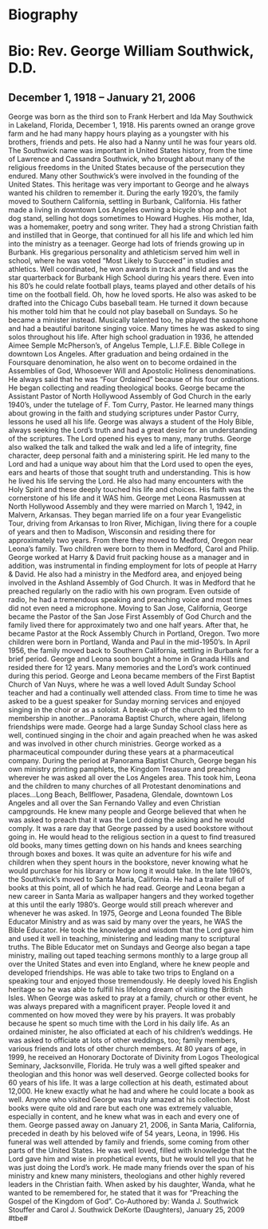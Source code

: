 # Biography
# Bio: Rev. George William Southwick, D.D.
## December 1, 1918 – January 21, 2006
George was born as the third son to Frank Herbert and Ida May Southwick in Lakeland, Florida, December 1, 1918. His parents owned an orange grove farm and he had many happy hours playing as a youngster with his brothers, friends and pets. He also had a Nanny until he was four years old. The Southwick name was important in United States history, from the time of Lawrence and Cassandra Southwick, who brought about many of the religious freedoms in the United States because of the persecution they endured. Many other Southwick’s were involved in the founding of the United States. This heritage was very important to George and he always wanted his children to remember it.
During the early 1920’s, the family moved to Southern California, settling in Burbank, California. His father made a living in downtown Los Angeles owning a bicycle shop and a hot dog stand, selling hot dogs sometimes to Howard Hughes. His mother, Ida, was a homemaker, poetry and song writer. They had a strong Christian faith and instilled that in George, that continued for all his life and which led him into the ministry as a teenager.
George had lots of friends growing up in Burbank. His gregarious personality and athleticism served him well in school, where he was voted “Most Likely to Succeed” in studies and athletics. Well coordinated, he won awards in track and field and was the star quarterback for Burbank High School during his years there. Even into his 80’s he could relate football plays, teams played and other details of his time on the football field. Oh, how he loved sports. He also was asked to be drafted into the Chicago Cubs baseball team. He turned it down because his mother told him that he could not play baseball on Sundays. So he became a minister instead. Musically talented too, he played the saxophone and had a beautiful baritone singing voice. Many times he was asked to sing solos throughout his life.
After high school graduation in 1936, he attended Aimee Semple McPherson’s, of Angelus Temple, L.I.F.E. Bible College in downtown Los Angeles. After graduation and being ordained in the Foursquare denomination, he also went on to become ordained in the Assemblies of God, Whosoever Will and Apostolic Holiness denominations. He always said that he was “Four Ordained” because of his four ordinations. He began collecting and reading theological books.
George became the Assistant Pastor of North Hollywood Assembly of God Church in the early 1940’s, under the tutelage of F. Tom Curry, Pastor. He learned many things about growing in the faith and studying scriptures under Pastor Curry, lessons he used all his life. George was always a student of the Holy Bible, always seeking the Lord’s truth and had a great desire for an understanding of the scriptures. The Lord opened his eyes to many, many truths. George also walked the talk and talked the walk and led a life of integrity, fine character, deep personal faith and a ministering spirit. He led many to the Lord and had a unique way about him that the Lord used to open the eyes, ears and hearts of those that sought truth and understanding. This is how he lived his life serving the Lord. He also had many encounters with the Holy Spirit and these deeply touched his life and choices. His faith was the cornerstone of his life and it WAS him.
George met Leona Rasmussen at North Hollywood Assembly and they were married on March 1, 1942, in Malvern, Arkansas. They began married life on a four year Evangelistic Tour, driving from Arkansas to Iron River, Michigan, living there for a couple of years and then to Madison, Wisconsin and residing there for approximately two years. From there they moved to Medford, Oregon near Leona’s family. Two children were born to them in Medford, Carol and Philip. George worked at Harry & David fruit packing house as a manager and in addition, was instrumental in finding employment for lots of people at Harry & David. He also had a ministry in the Medford area, and enjoyed being involved in the Ashland Assembly of God Church. It was in Medford that he preached regularly on the radio with his own program. Even outside of radio, he had a tremendous speaking and preaching voice and most times did not even need a microphone.
Moving to San Jose, California, George became the Pastor of the San Jose First Assembly of God Church and the family lived there for approximately two and one half years. After that, he became Pastor at the Rock Assembly Church in Portland, Oregon. Two more children were born in Portland, Wanda and Paul in the mid-1950’s.
In April 1956, the family moved back to Southern California, settling in Burbank for a 
brief period. George and Leona soon bought a home in Granada Hills and resided there for 12 years. Many memories and the Lord’s work continued during this period. George and Leona became members of the First Baptist Church of Van Nuys, where he was a well loved Adult Sunday School teacher and had a continually well attended class. From time to time he was asked to be a guest speaker for Sunday morning services and enjoyed singing in the choir or as a soloist. A break-up of the church led them to membership in another…Panorama Baptist Church, where again, lifelong friendships were made. George had a large Sunday School class here as well, continued singing in the choir and again preached when he was asked and was involved in other church ministries. George worked as a pharmaceutical compounder during these years at a pharmaceutical company.
During the period at Panorama Baptist Church, George began his own ministry printing pamphlets, the Kingdom Treasure and preaching wherever he was asked all over the Los Angeles area. This took him, Leona and the children to many churches of all Protestant denominations and places…Long Beach, Bellflower, Pasadena, Glendale, downtown Los Angeles and all over the San Fernando Valley and even Christian campgrounds. He knew many people and George believed that when he was asked to preach that it was the Lord doing the asking and he would comply.
It was a rare day that George passed by a used bookstore without going in. He would head to the religious section in a quest to find treasured old books, many times getting down on his hands and knees searching through boxes and boxes. It was quite an 
adventure for his wife and children when they spent hours in the bookstore, never knowing what he would purchase for his library or how long it would take.
In the late 1960’s, the Southwick’s moved to Santa Maria, California. He had a trailer full of books at this point, all of which he had read. George and Leona began a new career in Santa Maria as wallpaper hangers and they worked together at this until the early 1980’s. George would still preach wherever and whenever he was asked.
In 1975, George and Leona founded The Bible Educator Ministry and as was said by many over the years, he WAS the Bible Educator. He took the knowledge and wisdom that the Lord gave him and used it well in teaching, ministering and leading many to scriptural truths. The Bible Educator met on Sundays and George also began a tape ministry, mailing out taped teaching sermons monthly to a large group all over the United States and even into England, where he knew people and developed friendships. He was able to take two trips to England on a speaking tour and enjoyed those tremendously. He deeply loved his English heritage so he was able to fulfill his lifelong dream of visiting the British Isles.
When George was asked to pray at a family, church or other event, he was always prepared with a magnificent prayer. People loved it and commented on how moved they were by his prayers. It was probably because he spent so much time with the Lord in his daily life.
As an ordained minister, he also officiated at each of his children’s weddings. He was asked to officiate at lots of other weddings, too; family members, various friends and lots of other church members.
At 80 years of age, in 1999, he received an Honorary Doctorate of Divinity from Logos Theological Seminary, Jacksonville, Florida. He truly was a well gifted speaker and theologian and this honor was well deserved.
George collected books for 60 years of his life. It was a large collection at his death, estimated about 12,000. He knew exactly what he had and where he could locate a book as well. Anyone who visited George was truly amazed at his collection. Most books were quite old and rare but each one was extremely valuable, especially in content, and he knew what was in each and every one of them.
George passed away on January 21, 2006, in Santa Maria, California, preceded in death by his beloved wife of 54 years, Leona, in 1996. His funeral was well attended by family and friends, some coming from other parts of the United States. He was well loved, filled with knowledge that the Lord gave him and wise in prophetical events, but he would tell you that he was just doing the Lord’s work. He made many friends over the span of his ministry and knew many ministers, theologians and other highly revered leaders in the Christian faith. When asked by his daughter, Wanda, what he wanted to be remembered for, he stated that it was for “Preaching the Gospel of the Kingdom of God”.
Co-Authored by: Wanda J. Southwick Stouffer and Carol J. Southwick DeKorte (Daughters), January 25, 2009
#tbe#